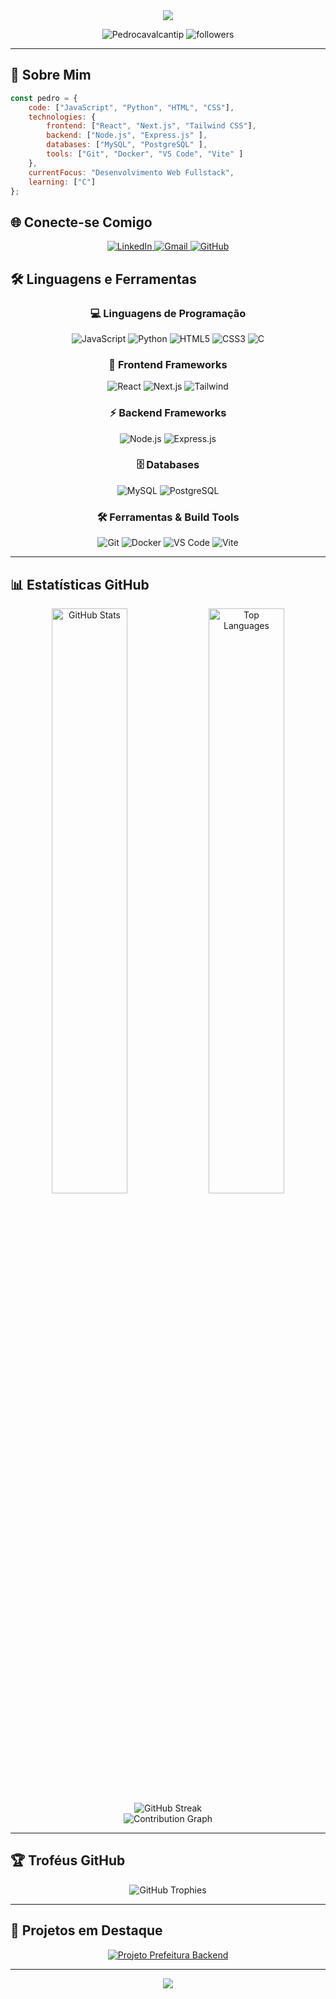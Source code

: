 <div align="center">
  <img src="https://capsule-render.vercel.app/api?type=waving&color=00ff00&height=200&section=header&text=Pedro%20Cavalcanti&fontSize=80&fontColor=ffffff&animation=twinkling&fontAlignY=35" />
</div>

<p align="center">
  <img src="https://komarev.com/ghpvc/?username=Pedrocavalcantip&label=Profile%20views&color=00ff00&style=for-the-badge" alt="Pedrocavalcantip" />
  <img src="https://img.shields.io/github/followers/Pedrocavalcantip?label=Followers&style=for-the-badge&color=00ff00&labelColor=000000" alt="followers" />
</p>

---

## 🚀 Sobre Mim

```javascript
const pedro = {
    code: ["JavaScript", "Python", "HTML", "CSS"],
    technologies: {
        frontend: ["React", "Next.js", "Tailwind CSS"],
        backend: ["Node.js", "Express.js" ],
        databases: ["MySQL", "PostgreSQL" ],
        tools: ["Git", "Docker", "VS Code", "Vite" ]
    },
    currentFocus: "Desenvolvimento Web Fullstack",
    learning: ["C"]
};
```

## 🌐 Conecte-se Comigo

<div align="center">
  <a href="https://www.linkedin.com/in/pedro-cavalcanti-83a51a362" target="_blank">
    <img src="https://img.shields.io/badge/LinkedIn-0077B5?style=for-the-badge&logo=linkedin&logoColor=white&color=00ff00&labelColor=000000" alt="LinkedIn"/>
  </a>
  <a href="mailto:pedrocavalcanti7p@gmail.com" target="_blank">
    <img src="https://img.shields.io/badge/Gmail-D14836?style=for-the-badge&logo=gmail&logoColor=white&color=00ff00&labelColor=000000" alt="Gmail"/>
  </a>
  <a href="https://github.com/Pedrocavalcantip" target="_blank">
    <img src="https://img.shields.io/badge/GitHub-100000?style=for-the-badge&logo=github&logoColor=white&color=00ff00&labelColor=000000" alt="GitHub"/>
  </a>
</div>

## 🛠️ Linguagens e Ferramentas

<div align="center">
  
### 💻 Linguagens de Programação
<p>
  <img src="https://img.shields.io/badge/JavaScript-F7DF1E?style=for-the-badge&logo=javascript&logoColor=black&color=00ff00&labelColor=000000" alt="JavaScript"/>
  <img src="https://img.shields.io/badge/Python-3776AB?style=for-the-badge&logo=python&logoColor=white&color=00ff00&labelColor=000000" alt="Python"/>
  <img src="https://img.shields.io/badge/HTML5-E34F26?style=for-the-badge&logo=html5&logoColor=white&color=00ff00&labelColor=000000" alt="HTML5"/>
  <img src="https://img.shields.io/badge/CSS3-1572B6?style=for-the-badge&logo=css3&logoColor=white&color=00ff00&labelColor=000000" alt="CSS3"/>
  <img src="https://img.shields.io/badge/C-00599C?style=for-the-badge&logo=c&logoColor=white&color=00ff00&labelColor=000000" alt="C"/>
</p>

### 🚀 Frontend Frameworks
<p>
  <img src="https://img.shields.io/badge/React-20232A?style=for-the-badge&logo=react&logoColor=61DAFB&color=00ff00&labelColor=000000" alt="React"/>
  <img src="https://img.shields.io/badge/Next.js-000000?style=for-the-badge&logo=next.js&logoColor=white&color=00ff00&labelColor=000000" alt="Next.js"/>
  <img src="https://img.shields.io/badge/Tailwind_CSS-38B2AC?style=for-the-badge&logo=tailwind-css&logoColor=white&color=00ff00&labelColor=000000" alt="Tailwind"/>
</p>

### ⚡ Backend Frameworks
<p>
  <img src="https://img.shields.io/badge/Node.js-43853D?style=for-the-badge&logo=node.js&logoColor=white&color=00ff00&labelColor=000000" alt="Node.js"/>
  <img src="https://img.shields.io/badge/Express.js-404D59?style=for-the-badge&logo=express&logoColor=white&color=00ff00&labelColor=000000" alt="Express.js"/>
</p>

### 🗄️ Databases
<p>
  <img src="https://img.shields.io/badge/MySQL-00000F?style=for-the-badge&logo=mysql&logoColor=white&color=00ff00&labelColor=000000" alt="MySQL"/>
  <img src="https://img.shields.io/badge/PostgreSQL-316192?style=for-the-badge&logo=postgresql&logoColor=white&color=00ff00&labelColor=000000" alt="PostgreSQL"/>
</p>

### 🛠️ Ferramentas & Build Tools
<p>
  <img src="https://img.shields.io/badge/Git-F05032?style=for-the-badge&logo=git&logoColor=white&color=00ff00&labelColor=000000" alt="Git"/>
  <img src="https://img.shields.io/badge/Docker-2496ED?style=for-the-badge&logo=docker&logoColor=white&color=00ff00&labelColor=000000" alt="Docker"/>
  <img src="https://img.shields.io/badge/VS_Code-007ACC?style=for-the-badge&logo=visual-studio-code&logoColor=white&color=00ff00&labelColor=000000" alt="VS Code"/>
  <img src="https://img.shields.io/badge/Vite-646CFF?style=for-the-badge&logo=vite&logoColor=white&color=00ff00&labelColor=000000" alt="Vite"/>
</p>

</div>

---

## 📊 Estatísticas GitHub

<div align="center">
  <img width="49%" src="https://github-readme-stats.vercel.app/api?username=Pedrocavalcantip&show_icons=true&theme=radical&bg_color=000000&title_color=00ff00&text_color=ffffff&icon_color=00ff00&border_color=00ff00" alt="GitHub Stats"/>
  <img width="49%" src="https://github-readme-stats.vercel.app/api/top-langs/?username=Pedrocavalcantip&layout=compact&theme=radical&bg_color=000000&title_color=00ff00&text_color=ffffff&border_color=00ff00" alt="Top Languages"/>
</div>

<div align="center">
  <img src="https://github-readme-streak-stats.herokuapp.com/?user=Pedrocavalcantip&theme=radical&background=000000&stroke=00ff00&ring=00ff00&fire=00ff00&currStreakLabel=00ff00&sideNums=ffffff&currStreakNum=ffffff&dates=ffffff&sideLabels=ffffff" alt="GitHub Streak"/>
</div>

<div align="center">
  <img src="https://github-readme-activity-graph.vercel.app/graph?username=Pedrocavalcantip&theme=react-dark&bg_color=000000&color=00ff00&line=00ff00&point=ffffff&area=true&hide_border=false&border_color=00ff00" alt="Contribution Graph"/>
</div>

---

## 🏆 Troféus GitHub

<div align="center">
  <img src="https://github-profile-trophy.vercel.app/?username=Pedrocavalcantip&theme=radical&no-frame=false&no-bg=false&margin-w=4&row=1&column=6&bg_color=000000&title_color=00ff00&text_color=ffffff&icon_color=00ff00" alt="GitHub Trophies"/>
</div>

---

## 🎯 Projetos em Destaque

<div align="center">
  
[![Projeto Prefeitura Backend](https://github-readme-stats.vercel.app/api/pin/?username=Pedrocavalcantip&repo=projeto-prefeitura-backend&theme=radical&bg_color=000000&title_color=00ff00&text_color=ffffff&icon_color=00ff00&border_color=00ff00)](https://github.com/Pedrocavalcantip/projeto-prefeitura-backend)

</div>

---

<div align="center">
  <img src="https://capsule-render.vercel.app/api?type=waving&color=00ff00&height=120&section=footer" />
</div>
